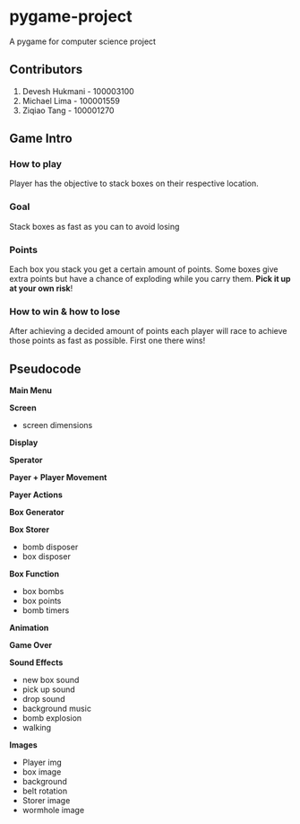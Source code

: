 # pygame-project

A pygame for computer science project

## Contributors

1. Devesh Hukmani - 100003100
2. Michael Lima - 100001559
3. Ziqiao Tang - 100001270

## Game Intro

### How to play

Player has the objective to stack boxes on their respective location.

### Goal

Stack boxes as fast as you can to avoid losing

### Points

Each box you stack you get a certain amount of points. Some boxes give extra points but have a chance of exploding while you carry them. **Pick it up at your own risk**!

### How to win & how to lose

After achieving a decided amount of points each player will race to achieve those points as fast as possible. First one there wins!

## Pseudocode

**Main Menu**

**Screen**

- screen dimensions

**Display**

**Sperator**

**Payer + Player Movement**

**Payer Actions**

**Box Generator**

**Box Storer**

- bomb disposer
- box disposer

**Box Function**

- box bombs
- box points
- bomb timers

**Animation**

**Game Over**

**Sound Effects**

- new box sound
- pick up sound
- drop sound
- background music
- bomb explosion
- walking

**Images**

- Player img
- box image
- background
- belt rotation
- Storer image
- wormhole image
